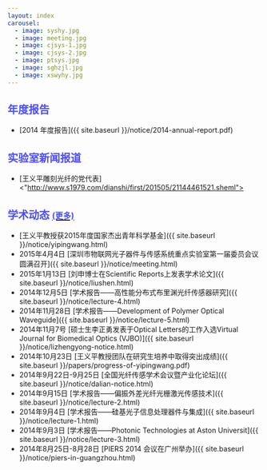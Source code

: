 ```yaml
---
layout: index
carousel:
  - image: syshy.jpg
  - image: meeting.jpg
  - image: cjsys-1.jpg
  - image: cjsys-2.jpg
  - image: ptsys.jpg
  - image: sghzjl.jpg
  - image: xswyhy.jpg
---
```


<h2 style="color: #4D4DFF;">年度报告</h2>

+ [2014 年度报告]({{ site.baseurl }}/notice/2014-annual-report.pdf)

<h2 style="color: #4D4DFF;">实验室新闻报道</h2>

+ [王义平雕刻光纤的党代表]<"http://www.s1979.com/dianshi/first/201505/21144461521.sheml">

<h2 style="color: #4D4DFF;">学术动态 <a href="{{ site.baseurl }}/publications/"><span style="font-size: 1.0rem; color: #4D4DFF;">(更多)</span></a></h2>

+ [王义平教授获2015年度国家杰出青年科学基金]({{ site.baseurl }}/notice/yipingwang.html)
+ 2015年4月4日
  [深圳市物联网光子器件与传感系统重点实验室第一届委员会议圆满召开]({{ site.baseurl }}/notice/meeting.html)
+ 2015年1月13日
  [刘申博士在Scientific Reports上发表学术论文]({{ site.baseurl }}/notice/liushen.html)
+ 2014年12月5日
  [学术报告——高性能分布式布里渊光纤传感器研究]({{ site.baseurl }}/notice/lecture-4.html)
+ 2014年11月28日
  [学术报告——Development of Polymer Optical Waveguide]({{ site.baseurl }}/notice/lecture-5.html)
+ 2014年11月7号
  [硕士生李正勇发表于Optical Letters的工作入选Virtual Journal for Biomedical Optics (VJBO)]({{ site.baseurl }}/notice/lizhengyong-notice.html)
+ 2014年10月23日
  [王义平教授团队在研究生培养中取得突出成绩]({{ site.baseurl }}/papers/progress-of-yipingwang.pdf)
+ 2014年9月22日-9月25日
  [全国光纤传感学术会议暨产业化论坛]({{ site.baseurl }}/notice/dalian-notice.html)
+ 2014年9月15日
  [学术报告——偏振外差光纤光栅激光传感技术]({{ site.baseurl }}/notice/lecture-2.html)
+ 2014年9月4日
  [学术报告——硅基光子信息处理器件与集成]({{ site.baseurl }}/notice/lecture-1.html)
+ 2014年9月3日
  [学术报告——Photonic Technologies at Aston Universit]({{ site.baseurl }}/notice/lecture-3.html)
+ 2014年8月25日-8月28日
  [PIERS 2014 会议在广州举办]({{ site.baseurl }}/notice/piers-in-guangzhou.html)
